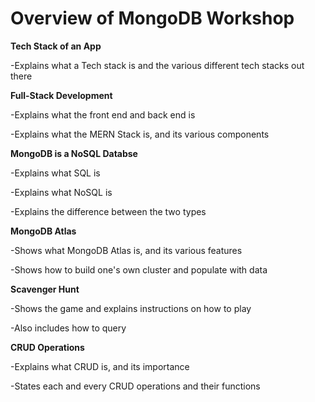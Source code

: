 # Overview of MongoDB Workshop


**Tech Stack of an App**

  -Explains what a Tech stack is and the various different tech stacks out there
  
  
**Full-Stack Development**

-Explains what the front end and back end is

-Explains what the MERN Stack is, and its various components


**MongoDB is a NoSQL Databse**

  -Explains what SQL is
  
  -Explains what NoSQL is
  
  -Explains the difference between the two types
  
  
**MongoDB Atlas**

  -Shows what MongoDB Atlas is, and its various features
  
  -Shows how to build one's own cluster and populate with data
  
  
**Scavenger Hunt**

  -Shows the game and explains instructions on how to play
  
  -Also includes how to query


**CRUD Operations**

  -Explains what CRUD is, and its importance
  
  -States each and every CRUD operations and their functions
  


